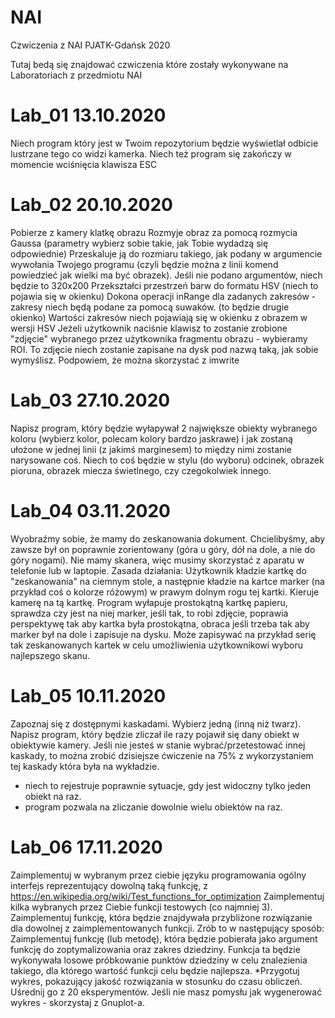 # NAI
Czwiczenia z NAI PJATK-Gdańsk 2020

Tutaj bedą się znajdować czwiczenia które zostały wykonywane na Laboratoriach z przedmiotu NAI

  # Lab_01 13.10.2020
Niech program który jest w Twoim repozytorium będzie wyświetlał odbicie lustrzane tego co widzi kamerka.
Niech też program się zakończy w momencie wciśnięcia klawisza ESC

  # Lab_02 20.10.2020
Pobierze z kamery klatkę obrazu
Rozmyje obraz za pomocą rozmycia Gaussa (parametry wybierz sobie takie, jak Tobie wydadzą się odpowiednie)
Przeskaluje ją do rozmiaru takiego, jak podany w argumencie wywołania Twojego programu (czyli będzie można z linii komend powiedzieć jak wielki ma być obrazek). Jeśli nie podano argumentów, niech będzie to 320x200
Przekształci przestrzeń barw do formatu HSV (niech to pojawia się w okienku)
Dokona operacji inRange dla zadanych zakresów - zakresy niech będą podane za pomocą suwaków. (to będzie drugie okienko)
Wartości zakresów niech pojawiają się w okienku z obrazem w wersji HSV
Jeżeli użytkownik naciśnie klawisz <x> to zostanie zrobione "zdjęcie" wybranego przez użytkownika fragmentu obrazu - wybieramy ROI. To zdjęcie niech zostanie zapisane na dysk pod nazwą taką, jak sobie wymyślisz. Podpowiem, że można skorzystać z imwrite

  # Lab_03 27.10.2020
  Napisz program, który będzie wyłapywał 2 największe obiekty wybranego koloru (wybierz kolor, polecam kolory bardzo jaskrawe) i jak zostaną ułożone w jednej linii (z jakimś marginesem) to między nimi zostanie narysowane coś. Niech to coś będzie w stylu (do wyboru) odcinek, obrazek pioruna, obrazek miecza świetlnego, czy czegokolwiek innego.
  
  # Lab_04 03.11.2020
Wyobraźmy sobie, że mamy do zeskanowania dokument. Chcielibyśmy, aby zawsze był on poprawnie zorientowany (góra u góry, dół na dole, a nie do góry nogami). Nie mamy skanera, więc musimy skorzystać z aparatu w telefonie lub w laptopie.
Zasada działania: Użytkownik kładzie kartkę do "zeskanowania" na ciemnym stole, a następnie kładzie na kartce marker (na przykład coś o kolorze różowym) w prawym dolnym rogu tej kartki. Kieruje kamerę na tą kartkę. Program wyłapuje prostokątną kartkę papieru, sprawdza czy jest na niej marker, jeśli tak, to robi zdjęcie, poprawia perspektywę tak aby kartka była prostokątna, obraca jeśli trzeba tak aby marker był na dole i zapisuje na dysku. Może zapisywać na przykład serię tak zeskanowanych kartek w celu umożliwienia użytkownikowi wyboru najlepszego skanu.                                                
                                                
  # Lab_05 10.11.2020
Zapoznaj się z dostępnymi kaskadami. Wybierz jedną (inną niż twarz). Napisz program, który będzie zliczał ile razy pojawił się dany obiekt w obiektywie kamery. Jeśli nie jesteś w stanie wybrać/przetestować innej kaskady, to można zrobić dzisiejsze ćwiczenie na 75% z wykorzystaniem tej kaskady która była na wykładzie.
 - niech to rejestruje poprawnie sytuacje, gdy jest widoczny tylko jeden obiekt na raz.
 - program pozwala na zliczanie dowolnie wielu obiektów na raz.
 
  # Lab_06 17.11.2020
Zaimplementuj w wybranym przez ciebie języku programowania ogólny interfejs reprezentujący dowolną taką funkcję, z https://en.wikipedia.org/wiki/Test_functions_for_optimization
Zaimplementuj kilka wybranych przez Ciebie funkcji testowych (co najmniej 3).
Zaimplementuj funkcję, która będzie znajdywała przybliżone rozwiązanie dla dowolnej z zaimplementowanych funkcji. Zrób to w następujący sposób:
Zaimplementuj funkcję (lub metodę), która będzie pobierała jako argument funkcję do zoptymalizowania oraz zakres dziedziny. Funkcja ta będzie wykonywała losowe próbkowanie punktów dziedziny w celu znalezienia takiego, dla którego wartość funkcji celu będzie najlepsza.
*Przygotuj wykres, pokazujący jakość rozwiązania w stosunku do czasu obliczeń. Uśrednij go z 20 eksperymentów. Jeśli nie masz pomysłu jak wygenerować wykres - skorzystaj z Gnuplot-a.
